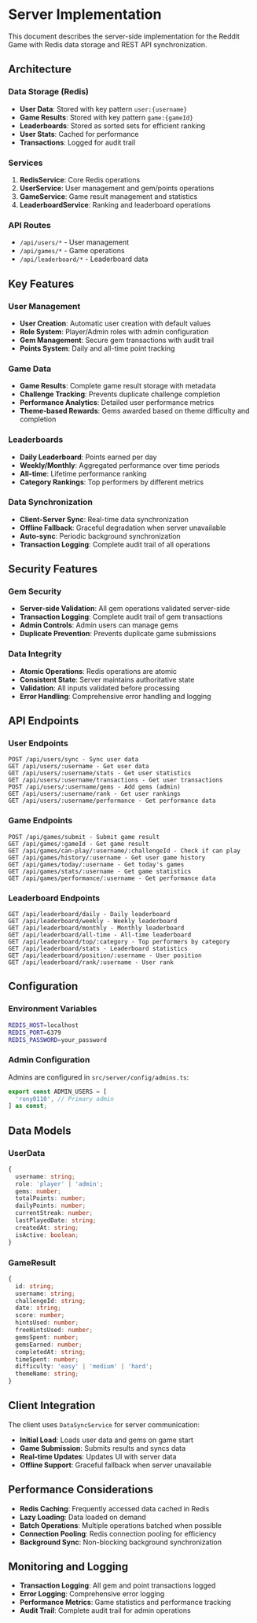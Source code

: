 # Server Implementation

This document describes the server-side implementation for the Reddit Game with Redis data storage and REST API synchronization.

## Architecture

### Data Storage (Redis)

- **User Data**: Stored with key pattern `user:{username}`
- **Game Results**: Stored with key pattern `game:{gameId}`
- **Leaderboards**: Stored as sorted sets for efficient ranking
- **User Stats**: Cached for performance
- **Transactions**: Logged for audit trail

### Services

1. **RedisService**: Core Redis operations
2. **UserService**: User management and gem/points operations
3. **GameService**: Game result management and statistics
4. **LeaderboardService**: Ranking and leaderboard operations

### API Routes

- `/api/users/*` - User management
- `/api/games/*` - Game operations
- `/api/leaderboard/*` - Leaderboard data

## Key Features

### User Management

- **User Creation**: Automatic user creation with default values
- **Role System**: Player/Admin roles with admin configuration
- **Gem Management**: Secure gem transactions with audit trail
- **Points System**: Daily and all-time point tracking

### Game Data

- **Game Results**: Complete game result storage with metadata
- **Challenge Tracking**: Prevents duplicate challenge completion
- **Performance Analytics**: Detailed user performance metrics
- **Theme-based Rewards**: Gems awarded based on theme difficulty and completion

### Leaderboards

- **Daily Leaderboard**: Points earned per day
- **Weekly/Monthly**: Aggregated performance over time periods
- **All-time**: Lifetime performance ranking
- **Category Rankings**: Top performers by different metrics

### Data Synchronization

- **Client-Server Sync**: Real-time data synchronization
- **Offline Fallback**: Graceful degradation when server unavailable
- **Auto-sync**: Periodic background synchronization
- **Transaction Logging**: Complete audit trail of all operations

## Security Features

### Gem Security

- **Server-side Validation**: All gem operations validated server-side
- **Transaction Logging**: Complete audit trail of gem transactions
- **Admin Controls**: Admin users can manage gems
- **Duplicate Prevention**: Prevents duplicate game submissions

### Data Integrity

- **Atomic Operations**: Redis operations are atomic
- **Consistent State**: Server maintains authoritative state
- **Validation**: All inputs validated before processing
- **Error Handling**: Comprehensive error handling and logging

## API Endpoints

### User Endpoints

```
POST /api/users/sync - Sync user data
GET /api/users/:username - Get user data
GET /api/users/:username/stats - Get user statistics
GET /api/users/:username/transactions - Get user transactions
POST /api/users/:username/gems - Add gems (admin)
GET /api/users/:username/rank - Get user rankings
GET /api/users/:username/performance - Get performance data
```

### Game Endpoints

```
POST /api/games/submit - Submit game result
GET /api/games/:gameId - Get game result
GET /api/games/can-play/:username/:challengeId - Check if can play
GET /api/games/history/:username - Get user game history
GET /api/games/today/:username - Get today's games
GET /api/games/stats/:username - Get game statistics
GET /api/games/performance/:username - Get performance data
```

### Leaderboard Endpoints

```
GET /api/leaderboard/daily - Daily leaderboard
GET /api/leaderboard/weekly - Weekly leaderboard
GET /api/leaderboard/monthly - Monthly leaderboard
GET /api/leaderboard/all-time - All-time leaderboard
GET /api/leaderboard/top/:category - Top performers by category
GET /api/leaderboard/stats - Leaderboard statistics
GET /api/leaderboard/position/:username - User position
GET /api/leaderboard/rank/:username - User rank
```

## Configuration

### Environment Variables

```bash
REDIS_HOST=localhost
REDIS_PORT=6379
REDIS_PASSWORD=your_password
```

### Admin Configuration

Admins are configured in `src/server/config/admins.ts`:

```typescript
export const ADMIN_USERS = [
  'rony0110', // Primary admin
] as const;
```

## Data Models

### UserData

```typescript
{
  username: string;
  role: 'player' | 'admin';
  gems: number;
  totalPoints: number;
  dailyPoints: number;
  currentStreak: number;
  lastPlayedDate: string;
  createdAt: string;
  isActive: boolean;
}
```

### GameResult

```typescript
{
  id: string;
  username: string;
  challengeId: string;
  date: string;
  score: number;
  hintsUsed: number;
  freeHintsUsed: number;
  gemsSpent: number;
  gemsEarned: number;
  completedAt: string;
  timeSpent: number;
  difficulty: 'easy' | 'medium' | 'hard';
  themeName: string;
}
```

## Client Integration

The client uses `DataSyncService` for server communication:

- **Initial Load**: Loads user data and gems on game start
- **Game Submission**: Submits results and syncs data
- **Real-time Updates**: Updates UI with server data
- **Offline Support**: Graceful fallback when server unavailable

## Performance Considerations

- **Redis Caching**: Frequently accessed data cached in Redis
- **Lazy Loading**: Data loaded on demand
- **Batch Operations**: Multiple operations batched when possible
- **Connection Pooling**: Redis connection pooling for efficiency
- **Background Sync**: Non-blocking background synchronization

## Monitoring and Logging

- **Transaction Logging**: All gem and point transactions logged
- **Error Logging**: Comprehensive error logging
- **Performance Metrics**: Game statistics and performance tracking
- **Audit Trail**: Complete audit trail for admin operations
